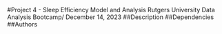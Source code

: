 #Project 4 - Sleep Efficiency Model and Analysis
Rutgers University Data Analysis Bootcamp/
December 14, 2023
##Description
##Dependencies
##Authors
